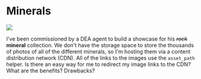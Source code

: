 # Minerals

<img src="http://spiderdiaries.richmond.edu/_common_KP3/images/spiderdiaries/blogs/danny17/files/2014/Robins%20Gallery/hank-minerals.jpg" />

I've been commissioned by a DEA agent to build a showcase for his ~~_rock_~~ **mineral** collection.  We don't have the storage space to store the thousands of photos of all of the different minerals, so I'm hosting them via a content distribution network (CDN).  All of the links to the images use the `asset_path` helper.  Is there an easy way for me to redirect my image links to the CDN?  What are the benefits?  Drawbacks?
